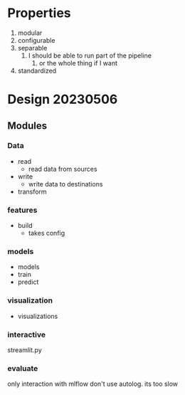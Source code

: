 # Properties
1. modular
2. configurable
3. separable
	1. I should be able to run part of the pipeline
		1. or the whole thing if I want
5. standardized

# Design 20230506
## Modules
### Data
- read
	- read data from sources
- write
	- write data to destinations
- transform
### features
- build
	- takes config
### models
- models
- train
- predict
### visualization
- visualizations
### interactive
streamlit.py
### evaluate
only interaction with mlflow
don't use autolog. its too slow
